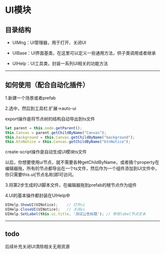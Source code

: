 # UI模块

## 目录结构

- UIMng：UI管理器，用于打开、关闭UI

- UIBase：UI界面基类，在这里可以定义一些通用方法，供子类调用或者继承

- UIHelp：UI工具类，封装一系列UI相关的功能方法

---  

## 如何使用（配合自动化插件）

1.新建一个场景或者prefab

2.选中，然后到工具栏:扩展->auto-ui

export操作是将节点树的结构自动导出到ts文件

```typescript
let parent = this.node.getParent();
this.Canvas = parent.getChildByName("Canvas");
this.background = this.Canvas.getChildByName("background");
this.btnNotice = this.Canvas.getChildByName("btnNotice");
```

create-script操作是自动生成UI模块ts文件

以后，你想要使用ui节点，就不需要各种getChildByName，或者搞个property在编辑器拖，所有的节点都导出在一个ts文件，然后作为一个组件添加到UI文件中，你只需要this.ui[节点名称]即可访问。

3.将第2步生成的UI脚本文件，在编辑器拖到prefab的根节点作为组件

4.UI的基本操作都封装在UIHelp中

```typescript
UIHelp.ShowUI(UINotice);    // 打开ui
UIHelp.CloseUI(UINotice);   // 关闭ui
UIHelp.SetLabel(this.ui.title, '测试公告标题'); // 修改label节点文本
```

---  

## todo

后续补充关闭UI清除相关无用资源